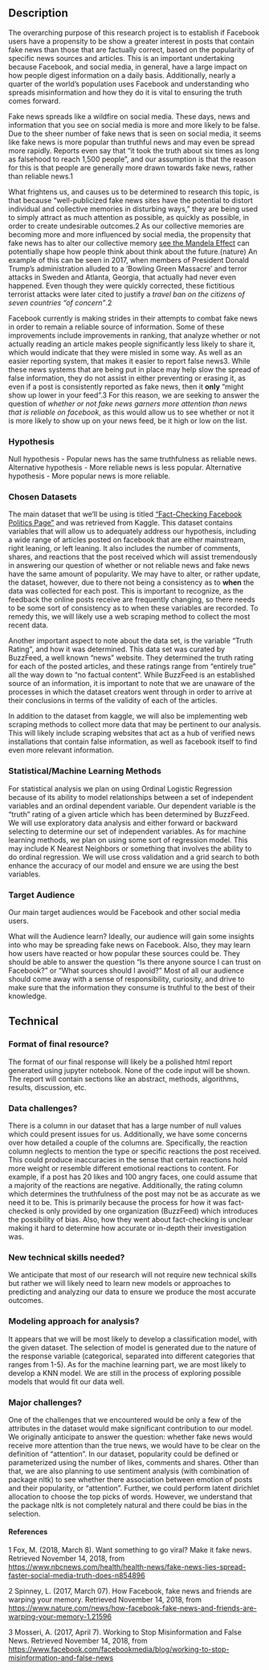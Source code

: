 ## Description
The overarching purpose of this research project is to establish if Facebook users have a propensity to be show a greater interest in posts that contain fake news than those that are factually correct, based on the popularity of specific news sources and articles. This is an important undertaking because Facebook, and social media, in general, have a large impact on how people digest information on a daily basis. Additionally, nearly a quarter of the world’s population uses Facebook and understanding who spreads misinformation and how they do it is vital to ensuring the truth comes forward.  

Fake news spreads like a wildfire on social media. These days, news and information that you see on social media is more and more likely to be false. Due to the sheer number of fake news that is seen on social media, it seems like fake news is more popular than truthful news and may even be spread more rapidly. Reports even say that “it took the truth about six times as long as falsehood to reach 1,500 people”, and our assumption is that the reason for this is that people are generally more drawn towards fake news, rather than reliable news.1

What frightens us, and causes us to be determined to research this topic, is that because “well-publicized fake news sites have the potential to distort individual and collective memories in disturbing ways,” they are being used to simply attract as much attention as possible, as quickly as possible, in order to create undesirable outcomes.2 As our collective memories are becoming more and more influenced by social media, the propensity that fake news has to alter our collective memory [see the Mandela Effect](http://theconversation.com/the-mandela-effect-and-how-your-mind-is-playing-tricks-on-you-89544) can potentially shape how people think about think about the future.(nature) An example of this can be seen in 2017, when members of President Donald Trump’s administration alluded to a ‘Bowling Green Massacre’ and terror attacks in Sweden and Atlanta, Georgia, that actually had never even happened. Even though they were quickly corrected, these fictitious terrorist attacks were later cited to justify a *travel ban on the citizens of seven countries “of concern”*.2

Facebook currently is making strides in their attempts to combat fake news in order to remain a reliable source of information. Some of these improvements include improvements in ranking, that analyze whether or not actually reading an article makes people significantly less likely to share it, which would indicate that they were misled in some way. As well as an easier reporting system, that makes it easier to report false news3. While these news systems that are being put in place may help slow the spread of false information, they do not assist in either preventing or erasing it, as even if a post is consistently reported as fake news, then it **only** “might show up lower in your feed”.3 For this reason, we are seeking to answer the question of _whether or not fake news garners more attention than news that is reliable on facebook_, as this would allow us to see whether or not it is more likely to show up on your news feed, be it high or low on the list. 

### Hypothesis
Null hypothesis - Popular news has the same truthfulness as reliable news.
Alternative hypothesis - More reliable news is less popular.
Alternative hypothesis - More popular news is more reliable.

### Chosen Datasets
The main dataset that we’ll be using is titled [“Fact-Checking Facebook Politics Page”](https://www.kaggle.com/mrisdal/fact-checking-facebook-politics-pages) and was retrieved from Kaggle. This dataset contains variables that will allow us to adequately address our hypothesis, including a wide range of articles posted on facebook that are either mainstream, right leaning, or left leaning. It also includes the number of comments, shares, and reactions that the post received which will assist tremendously in answering our question of whether or not reliable news and fake news have the same amount of popularity. We may have to alter, or rather update, the dataset, however, due to there not being a consistency as to **when** the data was collected for each post. This is important to recognize, as the feedback the online posts receive are frequently changing, so there needs to be some sort of consistency as to when these variables are recorded. To remedy this, we will likely use a web scraping method to collect the most recent data.

Another important aspect to note about the data set, is the variable “Truth Rating”, and how it was determined. This data set was curated by BuzzFeed, a well known “news” website. They determined the truth rating for each of the posted articles, and these ratings range from “entirely true” all the way down to “no factual content”. While BuzzFeed is an established source of an information, it is important to note that we are unaware of the processes in which the dataset creators went through in order to arrive at their conclusions in terms of the validity of each of the articles. 

In addition to the dataset from kaggle, we will also be implementing web scraping methods to collect more data that may be pertinent to our analysis. This will likely include scraping websites that act as a hub of verified news installations that contain false information, as well as facebook itself to find even more relevant information.

### Statistical/Machine Learning Methods
For statistical analysis we plan on using Ordinal Logistic Regression because of its ability to model relationships between a set of independent variables and an ordinal dependent variable. Our dependent variable is the “truth” rating of a given article which has been determined by BuzzFeed. We will use exploratory data analysis and either forward or backward selecting to determine our set of independent variables. As for machine learning methods, we plan on using some sort of regression model. This may include K Nearest Neighbors or something that involves the ability to do ordinal regression. We will use cross validation and a grid search to both enhance the accuracy of our model and ensure we are using the best variables. 

### Target Audience
Our main target audiences would be Facebook and other social media users.

What will the Audience learn?
Ideally, our audience will gain some insights into who may be spreading fake news on Facebook. Also,  they may learn how users have reacted or how popular these sources could be. They should be able to answer the question “Is there anyone source I can trust on Facebook?” or “What sources should I avoid?” Most of all our audience should come away with a sense of responsibility, curiosity, and drive to make sure that the information they consume is truthful to the best of their knowledge. 

## Technical 

### Format of final resource?
The format of our final response will likely be a polished html report generated using jupyter notebook. None of the code input will be shown. The report will contain sections like an abstract, methods, algorithms, results, discussion, etc.

### Data challenges?
There is a column in our dataset that has a large number of null values which could present issues for us. Additionally, we have some concerns over how detailed a couple of the columns are. Specifically, the reaction column neglects to mention the type or specific reactions the post received. This could produce inaccuracies in the sense that certain reactions hold more weight or resemble different emotional reactions to content. For example, if a post has 20 likes and 100 angry faces, one could assume that a majority of the reactions are negative. Additionally, the rating column which determines the truthfulness of the post may not be as accurate as we need it to be. This is primarily because the process for how it was fact-checked is only provided by one organization (BuzzFeed) which introduces the possibility of bias. Also, how they went about fact-checking is unclear making it hard to determine how accurate or in-depth their investigation was. 

### New technical skills needed?
We anticipate that most of our research will not require new technical skills but rather we will likely need to learn new models or approaches to predicting and analyzing our data to ensure we produce the most accurate outcomes. 

### Modeling approach for analysis?
It appears that we will be most likely to develop a classification model, with the given dataset. The selection of model is generated due to the nature of the response variable (categorical, separated into different categories that ranges from 1-5). As for the machine learning part, we are most likely to develop a KNN model. We are still in the process of exploring possible models that would fit our data well.

### Major challenges?
One of the challenges that we encountered would be only a few of the attributes in the dataset would make significant contribution to our model. We originally anticipate to answer the question: whether fake news would receive more attention than the true news, we would have to be clear on the definition of “attention”. In our dataset, popularity could be defined or parameterized using the number of likes, comments and shares. Other than that, we are also planning to use sentiment analysis (with combination of package nltk) to see whether there association between emotion of posts and their popularity, or “attention”. Further, we could perform latent dirichlet allocation to choose the top picks of words. However, we understand that the package nltk is not completely natural and there could be bias in the selection. 










#### References
1 Fox, M. (2018, March 8). Want something to go viral? Make it fake news. Retrieved November 14, 2018, from https://www.nbcnews.com/health/health-news/fake-news-lies-spread-faster-social-media-truth-does-n854896

2 Spinney, L. (2017, March 07). How Facebook, fake news and friends are warping your memory. Retrieved November 14, 2018, from https://www.nature.com/news/how-facebook-fake-news-and-friends-are-warping-your-memory-1.21596

3 Mosseri, A. (2017, April 7). Working to Stop Misinformation and False News. Retrieved November 14, 2018, from https://www.facebook.com/facebookmedia/blog/working-to-stop-misinformation-and-false-news  



